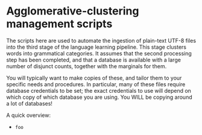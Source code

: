 
Agglomerative-clustering management scripts
===========================================

The scripts here are used to automate the ingestion of plain-text
UTF-8 files into the third stage of the language learning pipeline.
This stage clusters words into grammatical categories. It assumes
that the second processing step has been completed, and that a
database is available with a large number of disjunct counts,
together with the marginals for them.

You will typically want to make copies of these, and tailor them to
your specific needs and procedures. In particular, many of these
files require database credentials to be set; the exact credentials
to use will depend on which copy of which database you are using.
You WILL be copying around a lot of databases!

A quick overview:

* `foo`
